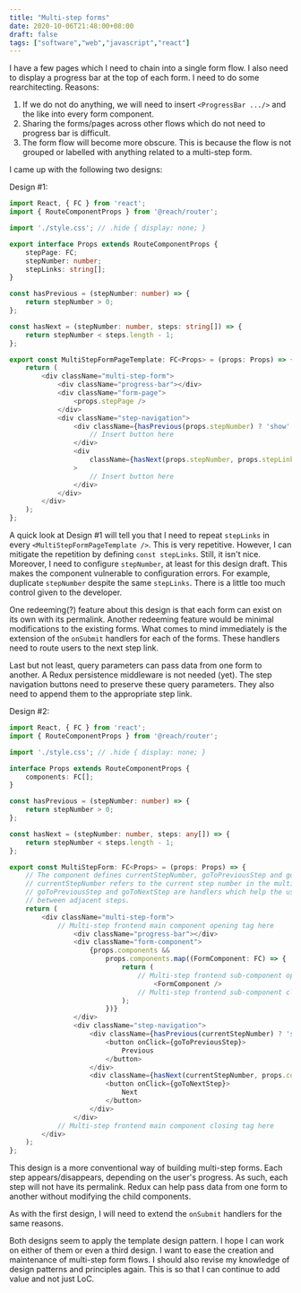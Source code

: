 ```yaml
---
title: "Multi-step forms"
date: 2020-10-06T21:48:00+08:00
draft: false
tags: ["software","web","javascript","react"]
---
```

I have a few pages which I need to chain into a single form flow. I also need to display a progress bar at the top of each form. I need to do some rearchitecting. Reasons:

1. If we do not do anything, we will need to insert `<ProgressBar .../>` and the like into every form component.
1. Sharing the forms/pages across other flows which do not need to progress bar is difficult.
1. The form flow will become more obscure. This is because the flow is not grouped or labelled with anything related to a multi-step form.

I came up with the following two designs:

Design \#1:

```typescript
import React, { FC } from 'react';
import { RouteComponentProps } from '@reach/router';

import './style.css'; // .hide { display: none; }

export interface Props extends RouteComponentProps {
    stepPage: FC;
    stepNumber: number;
    stepLinks: string[];
}

const hasPrevious = (stepNumber: number) => {
    return stepNumber > 0;
};

const hasNext = (stepNumber: number, steps: string[]) => {
    return stepNumber < steps.length - 1;
};

export const MultiStepFormPageTemplate: FC<Props> = (props: Props) => {
    return (
        <div className="multi-step-form">
            <div className="progress-bar"></div>
            <div className="form-page">
                <props.stepPage />
            </div>
            <div className="step-navigation">
                <div className={hasPrevious(props.stepNumber) ? 'show' : 'hide'}>
                    // Insert button here
                </div>
                <div
                    className={hasNext(props.stepNumber, props.stepLinks) ? 'show' : 'hide'}
                >
                    // Insert button here
                </div>
            </div>
        </div>
    );
};
```

A quick look at Design \#1 will tell you that I need to repeat `stepLinks` in every `<MultiStepFormPageTemplate />`. This is very repetitive. However, I can mitigate the repetition by defining `const stepLinks`. Still, it isn't nice. Moreover, I need to configure `stepNumber`, at least for this design draft. This makes the component vulnerable to configuration errors. For example, duplicate `stepNumber` despite the same `stepLinks`. There is a little too much control given to the developer.

One redeeming(?) feature about this design is that each form can exist on its own with its permalink. Another redeeming feature would be minimal modifications to the existing forms. What comes to mind immediately is the extension of the `onSubmit` handlers for each of the forms. These handlers need to route users to the next step link.

Last but not least, query parameters can pass data from one form to another. A Redux persistence middleware is not needed (yet). The step navigation buttons need to preserve these query parameters. They also need to append them to the appropriate step link.

Design \#2:

```typescript
import React, { FC } from 'react';
import { RouteComponentProps } from '@reach/router';

import './style.css'; // .hide { display: none; }

interface Props extends RouteComponentProps {
    components: FC[];
}

const hasPrevious = (stepNumber: number) => {
    return stepNumber > 0;
};

const hasNext = (stepNumber: number, steps: any[]) => {
    return stepNumber < steps.length - 1;
};

export const MultiStepForm: FC<Props> = (props: Props) => {
    // The component defines currentStepNumber, goToPreviousStep and goToNextStep.
    // currentStepNumber refers to the current step number in the multi-step form while
    // goToPreviousStep and goToNextStep are handlers which help the user navigate
    // between adjacent steps.
    return (
        <div className="multi-step-form">
            // Multi-step frontend main component opening tag here
                <div className="progress-bar"></div>
                <div className="form-component">
                    {props.components &&
                        props.components.map((FormComponent: FC) => {
                            return (
                                // Multi-step frontend sub-component opening tag here
                                    <FormComponent />
                                // Multi-step frontend sub-component closing tag here
                            );
                        })}
                </div>
                <div className="step-navigation">
                    <div className={hasPrevious(currentStepNumber) ? 'show' : 'hide'}>
                        <button onClick={goToPreviousStep}>
                            Previous
                        </button>
                    </div>
                    <div className={hasNext(currentStepNumber, props.components) ? 'show' : 'hide'}>
                        <button onClick={goToNextStep}>
                            Next
                        </button>
                    </div>
                </div>
            // Multi-step frontend main component closing tag here
        </div>
    );
};
```

This design is a more conventional way of building multi-step forms. Each step appears/disappears, depending on the user's progress. As such, each step will not have its permalink. Redux can help pass data from one form to another without modifying the child components.

As with the first design, I will need to extend the `onSubmit` handlers for the same reasons.

Both designs seem to apply the template design pattern. I hope I can work on either of them or even a third design. I want to ease the creation and maintenance of multi-step form flows. I should also revise my knowledge of design patterns and principles again. This is so that I can continue to add value and not just LoC.
